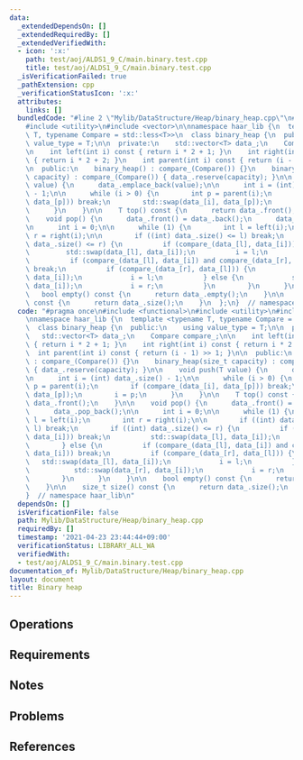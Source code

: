 ```yaml
---
data:
  _extendedDependsOn: []
  _extendedRequiredBy: []
  _extendedVerifiedWith:
  - icon: ':x:'
    path: test/aoj/ALDS1_9_C/main.binary.test.cpp
    title: test/aoj/ALDS1_9_C/main.binary.test.cpp
  _isVerificationFailed: true
  _pathExtension: cpp
  _verificationStatusIcon: ':x:'
  attributes:
    links: []
  bundledCode: "#line 2 \"Mylib/DataStructure/Heap/binary_heap.cpp\"\n#include <functional>\n\
    #include <utility>\n#include <vector>\n\nnamespace haar_lib {\n  template <typename\
    \ T, typename Compare = std::less<T>>\n  class binary_heap {\n  public:\n    using\
    \ value_type = T;\n\n  private:\n    std::vector<T> data_;\n    Compare compare_;\n\
    \n    int left(int i) const { return i * 2 + 1; }\n    int right(int i) const\
    \ { return i * 2 + 2; }\n    int parent(int i) const { return (i - 1) >> 1; }\n\
    \n  public:\n    binary_heap() : compare_(Compare()) {}\n    binary_heap(size_t\
    \ capacity) : compare_(Compare()) { data_.reserve(capacity); }\n\n    void push(T\
    \ value) {\n      data_.emplace_back(value);\n\n      int i = (int) data_.size()\
    \ - 1;\n\n      while (i > 0) {\n        int p = parent(i);\n        if (compare_(data_[i],\
    \ data_[p])) break;\n        std::swap(data_[i], data_[p]);\n        i = p;\n\
    \      }\n    }\n\n    T top() const {\n      return data_.front();\n    }\n\n\
    \    void pop() {\n      data_.front() = data_.back();\n      data_.pop_back();\n\
    \n      int i = 0;\n\n      while (1) {\n        int l = left(i);\n        int\
    \ r = right(i);\n\n        if ((int) data_.size() <= l) break;\n        if ((int)\
    \ data_.size() <= r) {\n          if (compare_(data_[l], data_[i])) break;\n \
    \         std::swap(data_[l], data_[i]);\n          i = l;\n        } else {\n\
    \          if (compare_(data_[l], data_[i]) and compare_(data_[r], data_[i]))\
    \ break;\n          if (compare_(data_[r], data_[l])) {\n            std::swap(data_[l],\
    \ data_[i]);\n            i = l;\n          } else {\n            std::swap(data_[r],\
    \ data_[i]);\n            i = r;\n          }\n        }\n      }\n    }\n\n \
    \   bool empty() const {\n      return data_.empty();\n    }\n\n    size_t size()\
    \ const {\n      return data_.size();\n    }\n  };\n}  // namespace haar_lib\n"
  code: "#pragma once\n#include <functional>\n#include <utility>\n#include <vector>\n\
    \nnamespace haar_lib {\n  template <typename T, typename Compare = std::less<T>>\n\
    \  class binary_heap {\n  public:\n    using value_type = T;\n\n  private:\n \
    \   std::vector<T> data_;\n    Compare compare_;\n\n    int left(int i) const\
    \ { return i * 2 + 1; }\n    int right(int i) const { return i * 2 + 2; }\n  \
    \  int parent(int i) const { return (i - 1) >> 1; }\n\n  public:\n    binary_heap()\
    \ : compare_(Compare()) {}\n    binary_heap(size_t capacity) : compare_(Compare())\
    \ { data_.reserve(capacity); }\n\n    void push(T value) {\n      data_.emplace_back(value);\n\
    \n      int i = (int) data_.size() - 1;\n\n      while (i > 0) {\n        int\
    \ p = parent(i);\n        if (compare_(data_[i], data_[p])) break;\n        std::swap(data_[i],\
    \ data_[p]);\n        i = p;\n      }\n    }\n\n    T top() const {\n      return\
    \ data_.front();\n    }\n\n    void pop() {\n      data_.front() = data_.back();\n\
    \      data_.pop_back();\n\n      int i = 0;\n\n      while (1) {\n        int\
    \ l = left(i);\n        int r = right(i);\n\n        if ((int) data_.size() <=\
    \ l) break;\n        if ((int) data_.size() <= r) {\n          if (compare_(data_[l],\
    \ data_[i])) break;\n          std::swap(data_[l], data_[i]);\n          i = l;\n\
    \        } else {\n          if (compare_(data_[l], data_[i]) and compare_(data_[r],\
    \ data_[i])) break;\n          if (compare_(data_[r], data_[l])) {\n         \
    \   std::swap(data_[l], data_[i]);\n            i = l;\n          } else {\n \
    \           std::swap(data_[r], data_[i]);\n            i = r;\n          }\n\
    \        }\n      }\n    }\n\n    bool empty() const {\n      return data_.empty();\n\
    \    }\n\n    size_t size() const {\n      return data_.size();\n    }\n  };\n\
    }  // namespace haar_lib\n"
  dependsOn: []
  isVerificationFile: false
  path: Mylib/DataStructure/Heap/binary_heap.cpp
  requiredBy: []
  timestamp: '2021-04-23 23:44:44+09:00'
  verificationStatus: LIBRARY_ALL_WA
  verifiedWith:
  - test/aoj/ALDS1_9_C/main.binary.test.cpp
documentation_of: Mylib/DataStructure/Heap/binary_heap.cpp
layout: document
title: Binary heap
---
```


## Operations

## Requirements

## Notes

## Problems

## References
